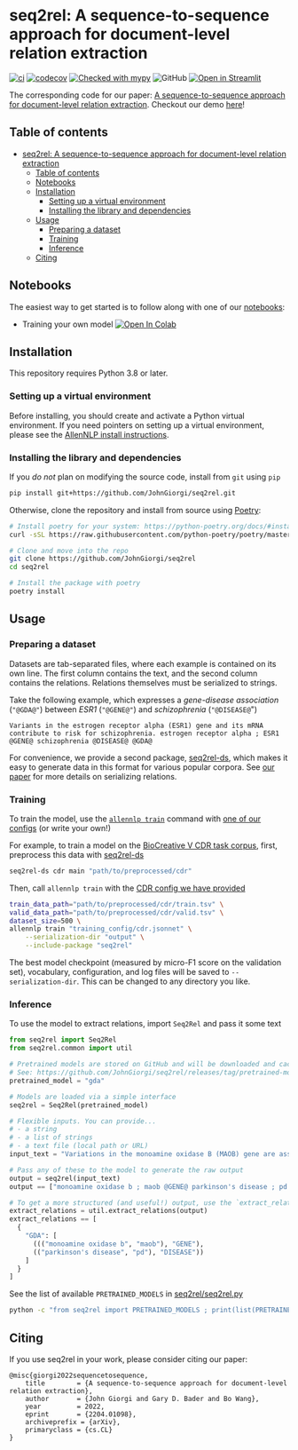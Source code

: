 # seq2rel: A sequence-to-sequence approach for document-level relation extraction

[![ci](https://github.com/JohnGiorgi/seq2rel/actions/workflows/ci.yml/badge.svg?branch=main)](https://github.com/JohnGiorgi/seq2rel/actions/workflows/ci.yml)
[![codecov](https://codecov.io/gh/JohnGiorgi/seq2rel/branch/main/graph/badge.svg?token=RKJ7EV4WQK)](https://codecov.io/gh/JohnGiorgi/seq2rel)
[![Checked with mypy](http://www.mypy-lang.org/static/mypy_badge.svg)](http://mypy-lang.org/)
![GitHub](https://img.shields.io/github/license/JohnGiorgi/seq2rel?color=blue)
[![Open in Streamlit](https://static.streamlit.io/badges/streamlit_badge_black_white.svg)](https://share.streamlit.io/johngiorgi/seq2rel/main/demo.py)

The corresponding code for our paper: [A sequence-to-sequence approach for document-level relation extraction](https://arxiv.org/abs/2204.01098). Checkout our demo [here](https://share.streamlit.io/johngiorgi/seq2rel/main/demo.py)!

## Table of contents

- [seq2rel: A sequence-to-sequence approach for document-level relation extraction](#seq2rel-a-sequence-to-sequence-approach-for-document-level-relation-extraction)
  - [Table of contents](#table-of-contents)
  - [Notebooks](#notebooks)
  - [Installation](#installation)
    - [Setting up a virtual environment](#setting-up-a-virtual-environment)
    - [Installing the library and dependencies](#installing-the-library-and-dependencies)
  - [Usage](#usage)
    - [Preparing a dataset](#preparing-a-dataset)
    - [Training](#training)
    - [Inference](#inference)
  - [Citing](#citing)

## Notebooks

The easiest way to get started is to follow along with one of our [notebooks](notebooks):

- Training your own model [![Open In Colab](https://colab.research.google.com/assets/colab-badge.svg)](https://colab.research.google.com/github/JohnGiorgi/seq2rel/blob/master/notebooks/training.ipynb)

## Installation

This repository requires Python 3.8 or later.

### Setting up a virtual environment

Before installing, you should create and activate a Python virtual environment. If you need pointers on setting up a virtual environment, please see the [AllenNLP install instructions](https://github.com/allenai/allennlp#installing-via-pip).

### Installing the library and dependencies

If you _do not_ plan on modifying the source code, install from `git` using `pip`

```bash
pip install git+https://github.com/JohnGiorgi/seq2rel.git
```

Otherwise, clone the repository and install from source using [Poetry](https://python-poetry.org/):

```bash
# Install poetry for your system: https://python-poetry.org/docs/#installation
curl -sSL https://raw.githubusercontent.com/python-poetry/poetry/master/get-poetry.py | python

# Clone and move into the repo
git clone https://github.com/JohnGiorgi/seq2rel
cd seq2rel

# Install the package with poetry
poetry install
```

## Usage

### Preparing a dataset

Datasets are tab-separated files, where each example is contained on its own line. The first column contains the text, and the second column contains the relations. Relations themselves must be serialized to strings.

Take the following example, which expresses a _gene-disease association_ (`"@GDA@"`) between _ESR1_ (`"@GENE@"`) and _schizophrenia_ (`"@DISEASE@`")

```
Variants in the estrogen receptor alpha (ESR1) gene and its mRNA contribute to risk for schizophrenia. estrogen receptor alpha ; ESR1 @GENE@ schizophrenia @DISEASE@ @GDA@
```

For convenience, we provide a second package, [seq2rel-ds](https://github.com/JohnGiorgi/seq2rel-ds), which makes it easy to generate data in this format for various popular corpora. See [our paper](https://arxiv.org/abs/2204.01098) for more details on serializing relations.

### Training

To train the model, use the [`allennlp train`](https://docs.allennlp.org/main/api/commands/train/) command with [one of our configs](https://github.com/JohnGiorgi/seq2rel/tree/main/training_config) (or write your own!)

For example, to train a model on the [BioCreative V CDR task corpus](https://www.ncbi.nlm.nih.gov/pmc/articles/PMC4860626/), first, preprocess this data with [seq2rel-ds](https://github.com/JohnGiorgi/seq2rel-ds)

```bash
seq2rel-ds cdr main "path/to/preprocessed/cdr"
```

Then, call `allennlp train` with the [CDR config we have provided](https://github.com/JohnGiorgi/seq2rel/tree/main/training_config/cdr.jsonnet)

```bash
train_data_path="path/to/preprocessed/cdr/train.tsv" \
valid_data_path="path/to/preprocessed/cdr/valid.tsv" \
dataset_size=500 \
allennlp train "training_config/cdr.jsonnet" \
    --serialization-dir "output" \
    --include-package "seq2rel" 
```

The best model checkpoint (measured by micro-F1 score on the validation set), vocabulary, configuration, and log files will be saved to `--serialization-dir`. This can be changed to any directory you like.

### Inference

To use the model to extract relations, import `Seq2Rel` and pass it some text

```python
from seq2rel import Seq2Rel
from seq2rel.common import util

# Pretrained models are stored on GitHub and will be downloaded and cached automatically.
# See: https://github.com/JohnGiorgi/seq2rel/releases/tag/pretrained-models.
pretrained_model = "gda"

# Models are loaded via a simple interface
seq2rel = Seq2Rel(pretrained_model)

# Flexible inputs. You can provide...
# - a string
# - a list of strings
# - a text file (local path or URL)
input_text = "Variations in the monoamine oxidase B (MAOB) gene are associated with Parkinson's disease (PD)."

# Pass any of these to the model to generate the raw output
output = seq2rel(input_text)
output == ["monoamine oxidase b ; maob @GENE@ parkinson's disease ; pd @DISEASE@ @GDA@"]

# To get a more structured (and useful!) output, use the `extract_relations` function
extract_relations = util.extract_relations(output)
extract_relations == [
  {
    "GDA": [
      ((("monoamine oxidase b", "maob"), "GENE"),
      (("parkinson's disease", "pd"), "DISEASE"))
    ]
  }
]
```

See the list of available `PRETRAINED_MODELS` in [seq2rel/seq2rel.py](seq2rel/seq2rel.py)

```bash
python -c "from seq2rel import PRETRAINED_MODELS ; print(list(PRETRAINED_MODELS.keys()))"
```

## Citing

If you use seq2rel in your work, please consider citing our paper:

```
@misc{giorgi2022sequencetosequence,
	title        = {A sequence-to-sequence approach for document-level relation extraction},
	author       = {John Giorgi and Gary D. Bader and Bo Wang},
	year         = 2022,
	eprint       = {2204.01098},
	archiveprefix = {arXiv},
	primaryclass = {cs.CL}
}
```
